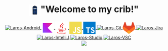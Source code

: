 <h1 align="center"><img src="tardis.svg" alt="tardis" align="center" width="7%"/>"Welcome to my crib!"</h1>
     <a href="https://github.com/zbkllz">
<!--     <img align="right" alt="laros" src="https://i.picasion.com/pic91/e1e57d8efef3e4be616972f3d6aa6606.gif" width="100" height="100" border="0" alt="https://picasion.com/" align="center"/> -->

     
<div align="center">
     <img align="center" alt="Laros-Android" height="40" width="40" src="https://cdn.jsdelivr.net/gh/devicons/devicon/icons/android/android-plain.svg">
     <img align="center" alt="Laros-Kotlin" height="40" width="40" src="https://raw.githubusercontent.com/devicons/devicon/master/icons/kotlin/kotlin-original.svg">
     <img align="center" alt="Laros-Java" height="40" width="40" src="https://github.com/devicons/devicon/blob/master/icons/java/java-plain.svg">
     <img align="center" alt="Laros-JS" height="40" width="40" src="https://raw.githubusercontent.com/devicons/devicon/master/icons/javascript/javascript-plain.svg">
     <img align="center" alt="Laros-TSC" height="40" width="40" src="https://raw.githubusercontent.com/devicons/devicon/master/icons/typescript/typescript-original.svg">
<!--      <img align="center" alt="Laros-React" height="40" width="40" src="https://raw.githubusercontent.com/devicons/devicon/master/icons/react/react-original.svg"> -->
<!--      <img align="center" alt="Laros-Bash" height="40" width="40"  src="https://raw.githubusercontent.com/yurijserrano/Github-Profile-Readme-Logos/f994c418a134b58c4aec11152f6a4a33fa89da26/programming%20languages/bash.svg"> -->
     <img align="center" alt="Laros-Git" height="40" width="40"  src="https://www.vectorlogo.zone/logos/git-scm/git-scm-icon.svg">
     <img align="center" alt="Laros-GitLab" height="40" width="40" src="https://github.com/devicons/devicon/blob/master/icons/gitlab/gitlab-original.svg">
     <img align="center" alt="Laros-Jira" height="45" width="45" src="https://fd-assets.prod.atl-paas.net/images/logos/jira-software/jira-software-white.svg">
     <img align="center" alt="Laros-IntelliJ" height="45" width="45" src="https://raw.githubusercontent.com/yurijserrano/Github-Profile-Readme-Logos/f994c418a134b58c4aec11152f6a4a33fa89da26/ides/intellij.svg">
     <img align="center" alt="Laros-Studio" height="40" width="40"  src="https://raw.githubusercontent.com/yurijserrano/Github-Profile-Readme-Logos/f994c418a134b58c4aec11152f6a4a33fa89da26/ides/android-studio.svg">
      <img align="center" alt="Laros-VSC" height="40" width="40" src="https://raw.githubusercontent.com/yurijserrano/Github-Profile-Readme-Logos/f994c418a134b58c4aec11152f6a4a33fa89da26/text%20editors/vscode.svg"> 
<!--      <img align="center" alt="Laros-Firebase" height="45" width="45"  src="https://raw.githubusercontent.com/yurijserrano/Github-Profile-Readme-Logos/f994c418a134b58c4aec11152f6a4a33fa89da26/cloud/firebase.svg">  -->
     

  <div align="center"> 
   <img height=160em align="center" src="https://github-readme-stats.vercel.app/api/top-langs/?username=zbkllz&theme=transparent&layout=compact&hide_border=true" />
  </div>
